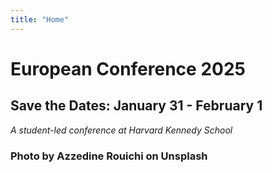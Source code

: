 ```yaml
---
title: "Home"
---
```


<div class="homepage-conference-title">
  <h1>European Conference 2025</h1>
  <h2>Save the Dates: January 31 - February 1</h2>
  <div id='student-run'>
    <i>A student-led conference at Harvard Kennedy School</i>
  </div>
  <p id='increase'
  </p>
  <div id='countdown'>
  </div>
  <h3>Photo by Azzedine Rouichi on Unsplash</h3>
</div>
